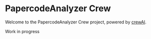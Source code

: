 # PapercodeAnalyzer Crew

Welcome to the PapercodeAnalyzer Crew project, powered by [crewAI](https://crewai.com). 

Work in progress